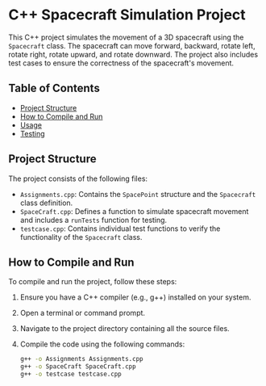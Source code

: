 # C++ Spacecraft Simulation Project

This C++ project simulates the movement of a 3D spacecraft using the `Spacecraft` class. The spacecraft can move forward, backward, rotate left, rotate right, rotate upward, and rotate downward. The project also includes test cases to ensure the correctness of the spacecraft's movement.

## Table of Contents

- [Project Structure](#project-structure)
- [How to Compile and Run](#how-to-compile-and-run)
- [Usage](#usage)
- [Testing](#testing)

## Project Structure

The project consists of the following files:

- `Assignments.cpp`: Contains the `SpacePoint` structure and the `Spacecraft` class definition.
- `SpaceCraft.cpp`: Defines a function to simulate spacecraft movement and includes a `runTests` function for testing.
- `testcase.cpp`: Contains individual test functions to verify the functionality of the `Spacecraft` class.

## How to Compile and Run

To compile and run the project, follow these steps:

1. Ensure you have a C++ compiler (e.g., g++) installed on your system.

2. Open a terminal or command prompt.

3. Navigate to the project directory containing all the source files.

4. Compile the code using the following commands:

   ```bash
   g++ -o Assignments Assignments.cpp
   g++ -o SpaceCraft SpaceCraft.cpp
   g++ -o testcase testcase.cpp

